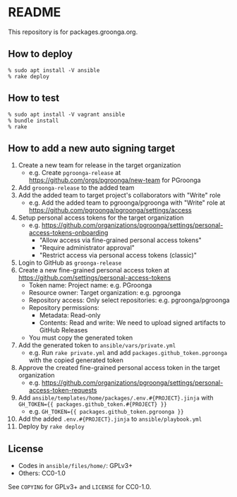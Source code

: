# README

This repository is for packages.groonga.org.

## How to deploy

    % sudo apt install -V ansible
    % rake deploy

## How to test

    % sudo apt install -V vagrant ansible
    % bundle install
    % rake

## How to add a new auto signing target

1. Create a new team for release in the target organization
   * e.g. Create `pgroonga-release` at
     https://github.com/orgs/pgroonga/new-team for PGroonga
2. Add `groonga-release` to the added team
3. Add the added team to target project's collaborators with "Write"
   role
   * e.g. Add the added team to pgroonga/pgroonga with "Write" role at
     https://github.com/pgroonga/pgroonga/settings/access
4. Setup personal access tokens for the target organization
   * e.g. https://github.com/organizations/pgroonga/settings/personal-access-tokens-onboarding
     * "Allow access via fine-grained personal access tokens"
     * "Require administrator approval"
     * "Restrict access via personal access tokens (classic)"
5. Login to GitHub as `groonga-release`
6. Create a new fine-grained personal access token at
   https://github.com/settings/personal-access-tokens
   * Token name: Project name: e.g. PGroonga
   * Resource owner: Target organization: e.g. pgroonga
   * Repository access: Only select repositories: e.g. pgroonga/pgroonga
   * Repository permissions:
     * Metadata: Read-only
     * Contents: Read and write: We need to upload signed artifacts to
       GitHub Releases
   * You must copy the generated token
7. Add the generated token to `ansible/vars/private.yml`
   * e.g. Run `rake private.yml` and add
     `packages.github_token.pgroonga` with the copied generated token
8. Approve the created fine-grained personal access token in the
   target organization
   * e.g. https://github.com/organizations/pgroonga/settings/personal-access-token-requests
9. Add `ansible/templates/home/packages/.env.#{PROJECT}.jinja` with
   `GH_TOKEN={{ packages.github_token.#{PROJECT} }}`
   * e.g. `GH_TOKEN={{ packages.github_token.pgroonga }}`
10. Add the added `.env.#{PROJECT}.jinja` to `ansible/playbook.yml`
11. Deploy by `rake deploy`

## License

* Codes in `ansible/files/home/`: GPLv3+
* Others: CC0-1.0

See `COPYING` for GPLv3+ and `LICENSE` for CC0-1.0.
